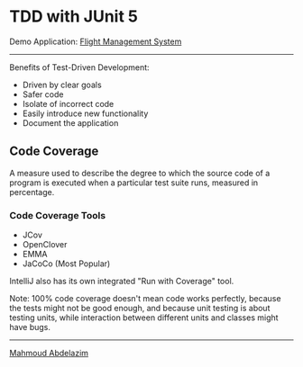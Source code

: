 # TDD with JUnit 5
Demo Application: [Flight Management System](https://github.com/MahmoudAbdelazim/Pluralsight-Java-Spring-Track/tree/main/5-%20Java%20Testing/2-%20TDD%20with%20JUnit%205/Flight%20Management%20System/flight-management)
<hr>

Benefits of Test-Driven Development:
- Driven by clear goals
- Safer code
- Isolate of incorrect code
- Easily introduce new functionality
- Document the application

## Code Coverage
A measure used to describe the degree to which the source code of a program is executed when a particular test suite runs, measured in percentage.

### Code Coverage Tools
- JCov
- OpenClover
- EMMA
- JaCoCo (Most Popular)

IntelliJ also has its own integrated "Run with Coverage" tool.

Note: 100% code coverage doesn't mean code works perfectly, because the tests might not be good enough, and because unit testing is about testing units, while interaction between different units and classes might have bugs.

<hr>

[Mahmoud Abdelazim](https://github.com/MahmoudAbdelazim)